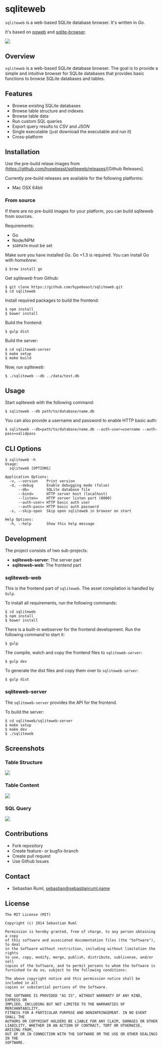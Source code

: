 # sqliteweb

`sqliteweb` is a web-based SQLite database browser. It's written in *Go*.

It's based on [pgweb](https://github.com/sosedoff/pgweb) and [sqlite-browser](https://github.com/coleifer/sqlite-browser).

![](http://sebastianruml.name/images/projects/sqliteweb/sqliteweb-structure.png)

## Overview

`sqliteweb` is a web-based SQLite database browser. The goal is to provide a simple and intuitive browser for SQLite databases that provides basic functions to browse SQLite databases and tables.

## Features

  * Browse existing SQLite databases
  * Browse table structure and indexes
  * Browse table data
  * Run custom SQL queries
  * Export query results to *CSV* and *JSON*
  * Single executable (just download the executable and run it)
  * Cross-platform

## Installation

Use the pre-build relase images from (https://github.com/hypebeast/sqliteweb/releases)[Github Releases].

Currently pre-build releases are available for the following platforms:

  * Mac OSX 64bit

### From source

If there are no pre-build images for your platform, you can build sqliteweb from sources.

Requirements:

  * Go
  * Node/NPM
  * `$GOPATH` must be set

Make sure you have installed *Go*. Go +1.3 is required. You can install Go with *homebrew*:

```
$ brew install go
```

Get *sqliteweb* from Github:

```
$ git clone https://github.com/hypebeast/sqliteweb.git
$ cd sqliteweb
```

Install required packages to build the frontend:

```
$ npm install
$ bower install
```

Build the frontend:

```
$ gulp dist
```

Build the server:

```
$ cd sqliteweb-server
$ make setup
$ make build
```

Now, run *sqliteweb*:

```
$ ./sqliteweb --db ../data/test.db
```

## Usage

Start *sqliteweb* with the following command:

```
$ sqliteweb --db path/to/database/name.db
```

You can also provide a username and password to enable HTTP basic auth:

```
$ sqliteweb --db=path/to/database/name.db --auth-user=username --auth-pass=validpass
```

## CLI Options

```
$ sqliteweb -h
Usage:
  sqliteweb [OPTIONS]

Application Options:
  -v, --version    Print version
  -d, --debug      Enable debugging mode (false)
      --db=        SQLite database file
      --bind=      HTTP server host (localhost)
      --listen=    HTTP server listen port (8000)
      --auth-user= HTTP basic auth user
      --auth-pass= HTTP basic auth password
  -s, --skip-open  Skip open sqliteweb in browser on start

Help Options:
  -h, --help       Show this help message
```

## Development

The project consists of two sub-projects:

  * **sqliteweb-server**: The server part
  * **sqliteweb-web**: The frontend part

### sqliteweb-web

This is the frontend part of `sqliteweb`. The asset compilation is handled by `Gulp`.

To install all requirements, run the following commands:

```
$ cd sqliteweb
$ npm install
$ bower install
```

There is a built-in webserver for the frontend development. Run the following command to start it:

```
$ gulp
```

The compile, watch and copy the frontend files to `sqliteweb-server`:

```
$ gulp dev
```

To generate the dist files and copy them over to `sqliteweb-server`:

```
$ gulp dist
```

### sqliteweb-server

The `sqliteweb-server` provides the API for the frontend.

To build the server:

```
$ cd sqliteweb/sqliteweb-server
$ make setup
$ make dev
$ ./sqliteweb
```

## Screenshots

### Table Structure

![](http://sebastianruml.name/images/projects/sqliteweb/sqliteweb-structure.png)

### Table Content

![](http://sebastianruml.name/images/projects/sqliteweb/sqliteweb-content.png)

### SQL Query

![](http://sebastianruml.name/images/projects/sqliteweb/sqliteweb-query.png)

## Contributions

  * Fork repository
  * Create feature- or bugfix-branch
  * Create pull request
  * Use Github Issues

## Contact

  * Sebastian Ruml, <sebastian@sebastianruml.name>

## License

```
The MIT License (MIT)

Copyright (c) 2014 Sebastian Ruml

Permission is hereby granted, free of charge, to any person obtaining a copy
of this software and associated documentation files (the "Software"), to deal
in the Software without restriction, including without limitation the rights
to use, copy, modify, merge, publish, distribute, sublicense, and/or sell
copies of the Software, and to permit persons to whom the Software is
furnished to do so, subject to the following conditions:

The above copyright notice and this permission notice shall be included in all
copies or substantial portions of the Software.

THE SOFTWARE IS PROVIDED "AS IS", WITHOUT WARRANTY OF ANY KIND, EXPRESS OR
IMPLIED, INCLUDING BUT NOT LIMITED TO THE WARRANTIES OF MERCHANTABILITY,
FITNESS FOR A PARTICULAR PURPOSE AND NONINFRINGEMENT. IN NO EVENT SHALL THE
AUTHORS OR COPYRIGHT HOLDERS BE LIABLE FOR ANY CLAIM, DAMAGES OR OTHER
LIABILITY, WHETHER IN AN ACTION OF CONTRACT, TORT OR OTHERWISE, ARISING FROM,
OUT OF OR IN CONNECTION WITH THE SOFTWARE OR THE USE OR OTHER DEALINGS IN THE
SOFTWARE.
```

